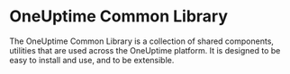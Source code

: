 # OneUptime Common Library

The OneUptime Common Library is a collection of shared components, utilities that are used across the OneUptime platform. It is designed to be easy to install and use, and to be extensible. 